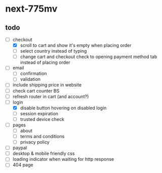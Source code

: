 # next-775mv

## todo

- [ ] checkout
  - [x] scroll to cart and show it's empty when placing order
  - [ ] select country instead of typing
  - [ ] change cart and checkout check to opening payment method tab instead of placing order
- [ ] email
  - [ ] confirmation
  - [ ] validation
- [ ] include shipping price in website
- [ ] check cart counter BS
- [ ] refresh router in cart (and account?)
- [ ] login
  - [x] disable button hovering on disabled login
  - [ ] session expiration
  - [ ] trusted device check
- [ ] pages
  - [ ] about
  - [ ] terms and conditions
  - [ ] privacy policy
- [ ] paypal
- [ ] desktop & mobile friendly css
- [ ] loading indicator when waiting for http response
- [ ] 404 page